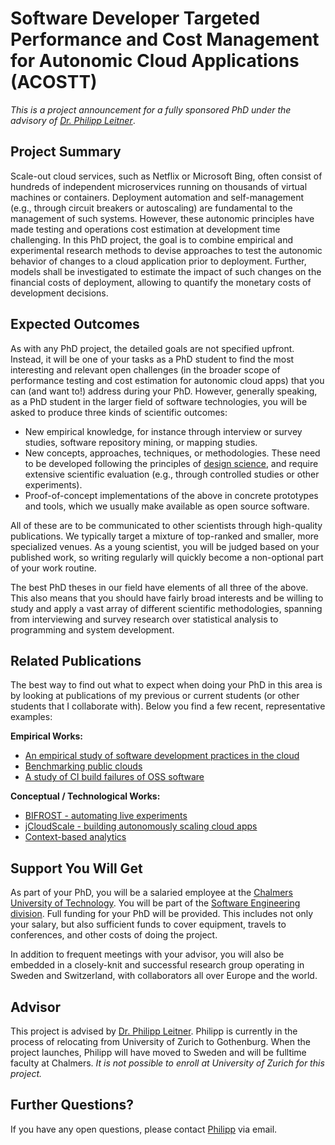 # Software Developer Targeted Performance and Cost Management for Autonomic Cloud Applications (ACOSTT)

*This is a project announcement for a fully sponsored PhD under the advisory of [Dr. Philipp Leitner](http://www.ifi.uzh.ch/en/seal/people/leitner.html)*.

## Project Summary

Scale-out cloud services, such as Netflix or Microsoft Bing, often consist of hundreds of independent microservices running on thousands of virtual machines or containers. Deployment automation and self-management (e.g., through circuit breakers or autoscaling) are fundamental to the management of such systems. However, these autonomic principles have made testing and operations cost estimation at development time challenging. In this PhD project, the goal is to combine empirical and experimental research methods to devise approaches to test the autonomic behavior of changes to a cloud application prior to deployment. Further, models shall be investigated to estimate the impact of such changes on the financial costs of deployment, allowing to quantify the monetary costs of development decisions.

## Expected Outcomes

As with any PhD project, the detailed goals are not specified upfront. Instead, it will be one of your tasks as a PhD student to find the most interesting and relevant open challenges (in the broader scope of performance testing and cost estimation for autonomic cloud apps) that you can (and want to!) address during your PhD. However, generally speaking, as a PhD student in the larger field of software technologies, you will be asked to produce three kinds of scientific outcomes:

* New empirical knowledge, for instance through interview or survey studies, software repository mining, or mapping studies.
* New concepts, approaches, techniques, or methodologies. These need to be developed following the principles of [design science](https://en.wikipedia.org/wiki/Design_science_research), and require extensive scientific evaluation (e.g., through controlled studies or other experiments).
* Proof-of-concept implementations of the above in concrete prototypes and tools, which we usually make available as open source software.

All of these are to be communicated to other scientists through high-quality publications. We typically target a mixture of top-ranked and smaller, more specialized venues. As a young scientist, you will be judged based on your published work, so writing regularly will quickly become a non-optional part of your work routine.

The best PhD theses in our field have elements of all three of the above. This also means that you should have fairly broad interests and be willing to study and apply a vast array of different scientific methodologies, spanning from interviewing and survey research over statistical analysis to programming and system development.

## Related Publications

The best way to find out what to expect when doing your PhD in this area is by looking at publications of my previous or current students (or other students that I collaborate with). Below you find a few recent, representative examples:

**Empirical Works:**
* [An empirical study of software development practices in the cloud](http://dl.acm.org/citation.cfm?doid=2786805.2786826)
* [Benchmarking public clouds](https://arxiv.org/pdf/1411.2429v2.pdf)
* [A study of CI build failures of OSS software](http://dsg.tuwien.ac.at/staff/trausch/pub/PID4727015.pdf)

**Conceptual / Technological Works:**
* [BIFROST - automating live experiments](http://www.ifi.uzh.ch/seal/people/schermann/research/mw16_paper.pdf)
* [jCloudScale - building autonomously scaling cloud apps](http://dl.acm.org/citation.cfm?doid=2792980)
* [Context-based analytics](http://www.ifi.uzh.ch/seal/people/cito/cba-icse17-jcito.pdf)


## Support You Will Get

As part of your PhD, you will be a salaried employee at the [Chalmers University of Technology](http://www.chalmers.se). You will be part of the [Software Engineering division](http://www.chalmers.se/en/departments/cse/organisation/se). Full funding for your PhD will be provided. This includes not only your salary, but also sufficient funds to cover equipment, travels to conferences, and other costs of doing the project.

In addition to frequent meetings with your advisor, you will also be embedded in a closely-knit and successful research group operating in Sweden and Switzerland, with collaborators all over Europe and the world.

## Advisor
This project is advised by [Dr. Philipp Leitner](http://www.ifi.uzh.ch/en/seal/people/leitner.html). Philipp is currently in the process of relocating from University of Zurich to Gothenburg. When the project launches, Philipp will have moved to Sweden and will be fulltime faculty at Chalmers. *It is not possible to enroll at University of Zurich for this project.*

## Further Questions?
If you have any open questions, please contact [Philipp](mailto:leiter@ifi.uzh.ch) via email.
